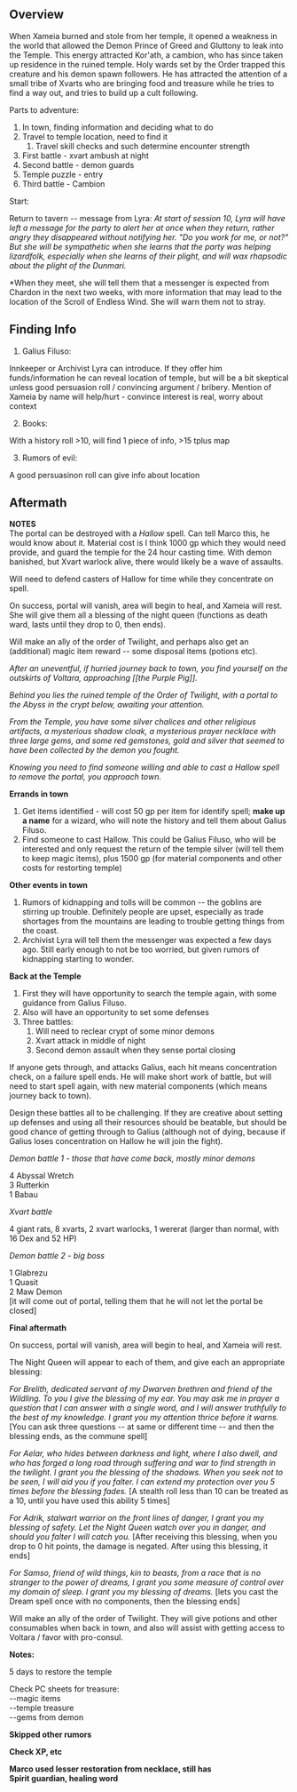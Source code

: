 ## Overview

When Xameia burned and stole from her temple, it opened a weakness in the world that allowed the Demon Prince of Greed and Gluttony to leak into the Temple. This energy attracted Kor'ath, a cambion, who has since taken up residence in the ruined temple. Holy wards set by the Order trapped this creature and his demon spawn followers. He has attracted the attention of a small tribe of Xvarts who are bringing food and treasure while he tries to find a way out, and tries to build up a cult following.
 
Parts to adventure:
 
1. In town, finding information and deciding what to do
2. Travel to temple location, need to find it
    1. Travel skill checks and such determine encounter strength
3. First battle - xvart ambush at night
4. Second battle - demon guards
5. Temple puzzle - entry
6. Third battle - Cambion

Start:
 
Return to tavern -- message from Lyra: *At start of session 10, Lyra will have left a message for the party to alert her at once when they return, rather angry they disappeared without notifying her. "Do you work for me, or not?" But she will be sympathetic when she learns that the party was helping lizardfolk, especially when she learns of their plight, and will wax rhapsodic about the plight of the Dunmari.*
 
*When they meet, she will tell them that a messenger is expected from Chardon in the next two weeks, with more information that may lead to the location of the Scroll of Endless Wind. She will warn them not to stray.

## Finding Info

1. Galius Filuso:
 
Innkeeper or Archivist Lyra can introduce. If they offer him funds/information he can reveal location of temple, but will be a bit skeptical unless good persuasion roll / convincing argument / bribery. Mention of Xameia by name will help/hurt - convince interest is real, worry about context
 
2. Books:
 
With a history roll \>10, will find 1 piece of info, \>15 tplus map
 
3. Rumors of evil:
 
A good persuasinon roll can give info about location


## Aftermath

**NOTES**  
The portal can be destroyed with a _Hallow_ spell. Can tell Marco this, he would know about it. Material cost is I think 1000 gp which they would need provide, and guard the temple for the 24 hour casting time. With demon banished, but Xvart warlock alive, there would likely be a wave of assaults.
 
Will need to defend casters of Hallow for time while they concentrate on spell.
 
On success, portal will vanish, area will begin to heal, and Xameia will rest. She will give them all a blessing of the night queen (functions as death ward, lasts until they drop to 0, then ends).
 
Will make an ally of the order of Twilight, and perhaps also get an (additional) magic item reward -- some disposal items (potions etc).

_After an uneventful, if hurried journey back to town, you find yourself on the outskirts of Voltara, approaching [[the Purple Pig]]._
 
_Behind you lies the ruined temple of the Order of Twilight, with a portal to the Abyss in the crypt below, awaiting your attention._
 
_From the Temple, you have some silver chalices and other religious artifacts, a mysterious shadow cloak, a mysterious prayer necklace with three large gems, and some red gemstones, gold and silver that seemed to have been collected by the demon you fought._
 
_Knowing you need to find someone willing and able to cast a Hallow spell to remove the portal, you approach town._
 
**Errands in town**

1. Get items identified - will cost 50 gp per item for identify spell; **make up a name** for a wizard, who will note the history and tell them about Galius Filuso.
2. Find someone to cast Hallow. This could be Galius Filuso, who will be interested and only request the return of the temple silver (will tell them to keep magic items), plus 1500 gp (for material components and other costs for restorting temple)
 
**Other events in town**

1. Rumors of kidnapping and tolls will be common -- the goblins are stirring up trouble. Definitely people are upset, especially as trade shortages from the mountains are leading to trouble getting things from the coast.
2. Archivist Lyra will tell them the messenger was expected a few days ago. Still early enough to not be too worried, but given rumors of kidnapping starting to wonder.
 
**Back at the Temple**

1. First they will have opportunity to search the temple again, with some guidance from Galius Filuso.
2. Also will have an opportunity to set some defenses
3. Three battles:
    1. Will need to reclear crypt of some minor demons
    2. Xvart attack in middle of night
    3. Second demon assault when they sense portal closing
 
If anyone gets through, and attacks Galius, each hit means concentration check, on a failure spell ends. He will make short work of battle, but will need to start spell again, with new material components (which means journey back to town).
 
Design these battles all to be challenging. If they are creative about setting up defenses and using all their resources should be beatable, but should be good chance of getting through to Galius (although not of dying, because if Galius loses concentration on Hallow he will join the fight).
   

_Demon battle 1 - those that have come back, mostly minor demons_
 
4 Abyssal Wretch  
3 Rutterkin  
1 Babau
 
_Xvart battle_
 
4 giant rats, 8 xvarts, 2 xvart warlocks, 1 wererat (larger than normal, with 16 Dex and 52 HP)
 
_Demon battle 2 - big boss_
 
1 Glabrezu  
1 Quasit  
2 Maw Demon  
[it will come out of portal, telling them that he will not let the portal be closed]
   

**Final aftermath**
 
On success, portal will vanish, area will begin to heal, and Xameia will rest.
 
The Night Queen will appear to each of them, and give each an appropriate blessing:
 
_For Brelith, dedicated servant of my Dwarven brethren and friend of the Wildling. To you I give the blessing of my ear. You may ask me in prayer a question that I can answer with a single word, and I will answer truthfully to the best of my knowledge. I grant you my attention thrice before it warns._ [You can ask three questions -- at same or different time -- and then the blessing ends, as the commune spell]
 
_For Aelar, who hides between darkness and light, where I also dwell, and who has forged a long road through suffering and war to find strength in the twilight. I grant you the blessing of the shadows. When you seek not to be seen, I will aid you if you falter. I can extend my protection over you 5 times before the blessing fades._ [A stealth roll less than 10 can be treated as a 10, until you have used this ability 5 times]
 
_For Adrik, stalwart warrior on the front lines of danger, I grant you my blessing of safety. Let the Night Queen watch over you in danger, and should you falter I will catch you._ [After receiving this blessing, when you drop to 0 hit points, the damage is negated. After using this blessing, it ends]
 
_For Samso, friend of wild things, kin to beasts, from a race that is no stranger to the power of dreams, I grant you some measure of control over my domain of sleep. I grant you my blessing of dreams._ [lets you cast the Dream spell once with no components, then the blessing ends]
 
Will make an ally of the order of Twilight. They will give potions and other consumables when back in town, and also will assist with getting access to Voltara / favor with pro-consul.

**Notes:**
 
5 days to restore the temple
 
Check PC sheets for treasure:  
--magic items  
--temple treasure  
--gems from demon
 
**Skipped other rumors**
 
**Check XP, etc**
 
**Marco used lesser restoration from necklace, still has**  
**Spirit guardian, healing word**